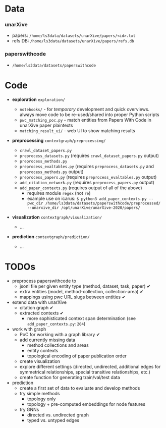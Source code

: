 # Data

### unarXive

* papers: `/home/ls3data/datasets/unarXive/papers/<id>.txt`
* refs DB: `/home/ls3data/datasets/unarXive/papers/refs.db`

### paperswithcode

* `/home/ls3data/datasets/paperswithcode`

# Code

* **exploration** `exploration/`
    * `notebooks/` - for *temporary* development and quick overviews. always move code to be re-used/shared into proper Python scripts
    * `pwc_matching_poc.py` - match entities from Papers With Code in unarXive paper plaintexts
    * `matching_result_ui/` - web UI to show matching results

* **preprocessing** `contextgraph/preprocessing/`
    * `crawl_dataset_papers.py`
    * `preprocess_datasets.py`  (requires `crawl_dataset_papers.py` output)
    * `preprocess_methods.py`
    * `preprocess_evaltables.py`  (requires `preprocess_datasets.py` and `preprocess_methods.py` output)
    * `preprocess_papers.py`  (requires `preprocess_evaltables.py` output)
    * `add_citation_network.py`  (requires `preprocess_papers.py` output)
    * `add_paper_contexts.py` (requires output of all of the above)
        * requires module `regex` (not `re`)
        * example use on icarus: `$ python3 add_paper_contexts.py --pwc_dir /home/ls3data/datasets/paperswithcode/preprocessed/ --unarxive_dir /opt/unarXive/unarXive-2020/papers/`

* **visualization** `contextgraph/visualization/`
    * ...

* **prediction** `contextgraph/prediction/`
    * ...


# TODOs

* preprocess paperswithcode to
    * jsonl file per given entity type (method, dataset, task, paper) ✔
    * extra entities (model, method-collection, collection-area) ✔
    * mappings using pwc URL slugs between entities ✔
* extend data with unarXive
    * citation graph ✔
    * extracted contexts ✔
        * more sophisticated context span determination (see `add_paper_contexts.py:204`)
* work with graph
    * PoC for working with a graph library ✔
    * add currently missing data
        * method collections and areas
        * entity contexts
        * topological encoding of paper publication order
    * create visualization
    * explore different settings (directed, undirected, additional edges for symmetrical relationships, special transitive relationships, etc.)
    * create function for generating train/val/test data
* prediction
    * create a first set of data to evaluate and develop methods
    * try simple methods
        * topology only
        * topology + pre-computed embeddings for node features
    * try GNNs
        * directed vs. undirected graph
        * typed vs. untyped edges
